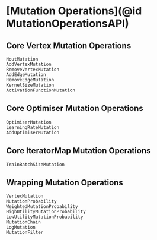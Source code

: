 # [Mutation Operations](@id MutationOperationsAPI)

## Core Vertex Mutation Operations

```@docs
NoutMutation
AddVertexMutation
RemoveVertexMutation
AddEdgeMutation
RemoveEdgeMutation
KernelSizeMutation
ActivationFunctionMutation
```
## Core Optimiser Mutation Operations
```@docs
OptimiserMutation
LearningRateMutation
AddOptimiserMutation
```

## Core IteratorMap Mutation Operations
```@docs
TrainBatchSizeMutation
```

## Wrapping Mutation Operations

```@docs
VertexMutation
MutationProbability
WeightedMutationProbability
HighUtilityMutationProbability
LowUtilityMutationProbability
MutationChain
LogMutation
MutationFilter
```


